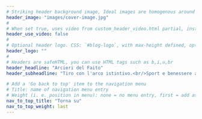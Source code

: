 ```yaml
---
# Striking header background image, Ideal images are homogenous around the centre and contrasting to the text. Non-ideal images can use `title_guard`
header_image: "images/cover-image.jpg"
#
# When set true, uses video from custom_header_video.html partial, instead of header_image
header_use_video: false
#
# Optional header logo. CSS: `#blog-logo`, with max-height defined, optimize to prevent scaling
header_logo: ""
#
# Headers are safeHTML, you can use HTML tags such as b,i,u,br
header_headline: "Arcieri del Faito"
header_subheadline: "Tiro con l'arco istintivo.<br/>Sport e benessere a contatto con la natura."

# Add a 'Go back to top' item to the navigation menu
# Title: name of navigation menu entry
# Weight (i. e. position in menu): none = no menu entry, first = add as first entry, last = ad as last entry
nav_to_top_title: "Torna su"
nav_to_top_weight: last
---
```


